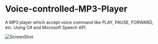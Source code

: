 Voice-controlled-MP3-Player
===========================

A MP3 player which accept voice command like PLAY, PAUSE, FORWARD, etc. Using C# and Microsoft Speech API.

![ScreenShot](https://raw.github.com/i-saumitra/Voice-controlled-MP3-Player/master/screenshot.jpg)